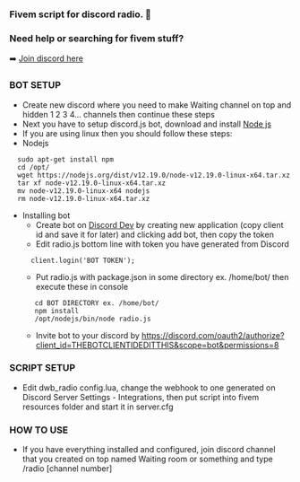 ### Fivem script for discord radio. 👋

### Need help or searching for fivem stuff?

➡️ [Join discord here](https://discord.gg/6Y7NHjc)

### BOT SETUP
- Create new discord where you need to make Waiting channel on top and hidden 1 2 3 4... channels then continue these steps
- Next you have to setup discord.js bot, download and install [Node js](https://nodejs.org/en/download/)
 - If you are using linux then you should follow these steps:
 - Nodejs
  ```
    sudo apt-get install npm
    cd /opt/
    wget https://nodejs.org/dist/v12.19.0/node-v12.19.0-linux-x64.tar.xz
    tar xf node-v12.19.0-linux-x64.tar.xz
    mv node-v12.19.0-linux-x64 nodejs
    rm node-v12.19.0-linux-x64.tar.xz
  ```
  - Installing bot
    - Create bot on [Discord Dev](https://discord.com/developers/applications) by creating new application (copy client id and save it for later) and clicking add bot, then copy the token
    - Edit radio.js bottom line with token you have generated from Discord
    ```
      client.login('BOT TOKEN');
    ```
    - Put radio.js with package.json in some directory ex. /home/bot/ then execute these in console
    ```
       cd BOT DIRECTORY ex. /home/bot/
       npm install
       /opt/nodejs/bin/node radio.js
    ```
    - Invite bot to your discord by https://discord.com/oauth2/authorize?client_id=THEBOTCLIENTIDEDITTHIS&scope=bot&permissions=8
    
### SCRIPT SETUP
  - Edit dwb_radio config.lua, change the webhook to one generated on Discord Server Settings - Integrations, then put script into fivem resources folder and start it in server.cfg

### HOW TO USE
- If you have everything installed and configured, join discord channel that you created on top named Waiting room or something and type /radio [channel number]
